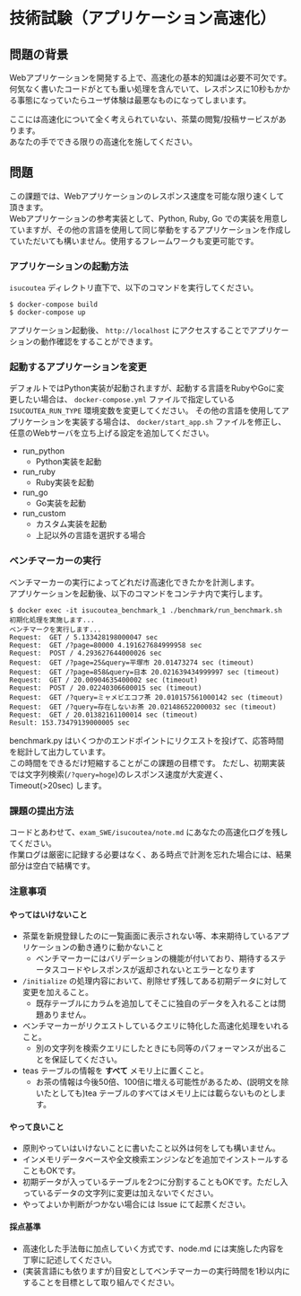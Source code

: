 # 技術試験（アプリケーション高速化）

## 問題の背景

Webアプリケーションを開発する上で、高速化の基本的知識は必要不可欠です。  
何気なく書いたコードがとても重い処理を含んでいて、レスポンスに10秒もかかる事態になっていたらユーザ体験は最悪なものになってしまいます。

ここには高速化について全く考えられていない、茶葉の閲覧/投稿サービスがあります。  
あなたの手でできる限りの高速化を施してください。

## 問題

この課題では、Webアプリケーションのレスポンス速度を可能な限り速くして頂きます。  
Webアプリケーションの参考実装として、Python, Ruby, Go での実装を用意していますが、その他の言語を使用して同じ挙動をするアプリケーションを作成していただいても構いません。使用するフレームワークも変更可能です。

### アプリケーションの起動方法

`isucoutea` ディレクトリ直下で、以下のコマンドを実行してください。

```
$ docker-compose build
$ docker-compose up
```

アプリケーション起動後、 `http://localhost` にアクセスすることでアプリケーションの動作確認をすることができます。

### 起動するアプリケーションを変更

デフォルトではPython実装が起動されますが、起動する言語をRubyやGoに変更したい場合は、 `docker-compose.yml` ファイルで指定している `ISUCOUTEA_RUN_TYPE` 環境変数を変更してください。
その他の言語を使用してアプリケーションを実装する場合は、 `docker/start_app.sh` ファイルを修正し、任意のWebサーバを立ち上げる設定を追加してください。

- run_python
  - Python実装を起動
- run_ruby
  - Ruby実装を起動
- run_go
  - Go実装を起動
- run_custom
  - カスタム実装を起動
  - 上記以外の言語を選択する場合

### ベンチマーカーの実行

ベンチマーカーの実行によってどれだけ高速化できたかを計測します。  
アプリケーションを起動後、以下のコマンドをコンテナ内で実行します。

```
$ docker exec -it isucoutea_benchmark_1 ./benchmark/run_benchmark.sh
初期化処理を実施します...
ベンチマークを実行します...
Request:  GET / 5.133428198000047 sec 
Request:  GET /?page=80000 4.191627684999958 sec 
Request:  POST / 4.293627644000026 sec 
Request:  GET /?page=25&query=平塚市 20.01473274 sec (timeout)
Request:  GET /?page=858&query=日本 20.021639434999997 sec (timeout)
Request:  GET / 20.00904635400002 sec (timeout)
Request:  POST / 20.02240306600015 sec (timeout)
Request:  GET /?query=ミャメビエコフ茶 20.010157561000142 sec (timeout)
Request:  GET /?query=存在しないお茶 20.021486522000032 sec (timeout)
Request:  GET / 20.01382161100014 sec (timeout)
Result: 153.73479139000005 sec
```

benchmark.py はいくつかのエンドポイントにリクエストを投げて、応答時間を総計して出力しています。  
この時間をできるだけ短縮することがこの課題の目標です。
ただし、初期実装では文字列検索(`/?query=hoge`)のレスポンス速度が大変遅く、Timeout(>20sec) します。

### 課題の提出方法

コードとあわせて、`exam_SWE/isucoutea/note.md` にあなたの高速化ログを残してください。  
作業ログは厳密に記録する必要はなく、ある時点で計測を忘れた場合には、結果部分は空白で結構です。

### 注意事項

#### やってはいけないこと

* 茶葉を新規登録したのに一覧画面に表示されない等、本来期待しているアプリケーションの動き通りに動かないこと
  * ベンチマーカーにはバリデーションの機能が付いており、期待するステータスコードやレスポンスが返却されないとエラーとなります
* `/initialize` の処理内容において、削除せず残してある初期データに対して変更を加えること。
  * 既存テーブルにカラムを追加してそこに独自のデータを入れることは問題ありません。
* ベンチマーカーがリクエストしているクエリに特化した高速化処理をいれること。
  * 別の文字列を検索クエリにしたときにも同等のパフォーマンスが出ることを保証してください。
* teas テーブルの情報を **すべて** メモリ上に置くこと。
  * お茶の情報は今後50倍、100倍に増える可能性があるため、(説明文を除いたとしても)tea テーブルのすべてはメモリ上には載らないものとします。

#### やって良いこと

* 原則やっていはいけないことに書いたこと以外は何をしても構いません。
* インメモリデータベースや全文検索エンジンなどを追加でインストールすることもOKです。
* 初期データが入っているテーブルを2つに分割することもOKです。ただし入っているデータの文字列に変更は加えないでください。
* やってよいか判断がつかない場合には Issue にて起票ください。

#### 採点基準

* 高速化した手法毎に加点していく方式です、node.md には実施した内容を丁寧に記述してください。
* (実装言語にも依りますが)目安としてベンチマーカーの実行時間を1秒以内にすることを目標として取り組んでください。
